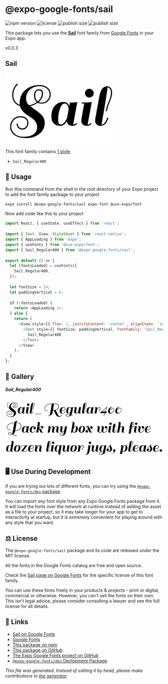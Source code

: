 # @expo-google-fonts/sail

![npm version](https://flat.badgen.net/npm/v/@expo-google-fonts/sail)
![license](https://flat.badgen.net/github/license/expo/google-fonts)
![publish size](https://flat.badgen.net/packagephobia/install/@expo-google-fonts/sail)
![publish size](https://flat.badgen.net/packagephobia/publish/@expo-google-fonts/sail)

This package lets you use the [**Sail**](https://fonts.google.com/specimen/Sail) font family from [Google Fonts](https://fonts.google.com/) in your Expo app.

v0.0.3

## Sail

![Sail](./font-family.png)

This font family contains [1 style](#gallery).

- `Sail_Regular400`

## 🔡 Usage

Run this command from the shell in the root directory of your Expo project to add the font family package to your project
```sh
expo install @expo-google-fonts/sail expo-font @use-expo/font
```

Now add code like this to your project
```js
import React, { useState, useEffect } from 'react';

import { Text, View, StyleSheet } from 'react-native';
import { AppLoading } from 'expo';
import { useFonts } from '@use-expo/font';
import { Sail_Regular400 } from '@expo-google-fonts/sail';

export default () => {
  let [fontsLoaded] = useFonts({
    Sail_Regular400,
  });

  let fontSize = 24;
  let paddingVertical = 6;

  if (!fontsLoaded) {
    return <AppLoading />;
  } else {
    return (
      <View style={{ flex: 1, justifyContent: 'center', alignItems: 'center' }}>
        <Text style={{ fontSize, paddingVertical, fontFamily: 'Sail_Regular400' }}>
          Sail_Regular400
        </Text>
      </View>
    );
  }
};

```

## 📖 Gallery

##### Sail_Regular400
![Sail_Regular400](./448cb365963b156da5ce3bb2b69bd8c6837dfd0a2beb5f00d831143b1910ec6e.ttf.png)


## 🖥️ Use During Development

If you are trying out lots of different fonts, you can try using the [`@expo-google-fonts/dev` package](https://github.com/expo/google-fonts/tree/master/font-packages/dev#readme).

You can import *any* font style from any Expo Google Fonts package from it. It will load the fonts
over the network at runtime instead of adding the asset as a file to your project, so it may take longer
for your app to get to interactivity at startup, but it is extremely convenient
for playing around with any style that you want.

## ⚖️ License

The `@expo-google-fonts/sail` package and its code are released under the MIT license.

All the fonts in the Google Fonts catalog are free and open source.

Check the [Sail page on Google Fonts](https://fonts.google.com/specimen/Sail) for the specific license of this font family.

You can use these fonts freely in your products & projects - print or digital, commercial or otherwise. However, you can't sell the fonts on their own. This isn't legal advice, please consider consulting a lawyer and see the full license for all details.

## 🔗 Links

- [Sail on Google Fonts](https://fonts.google.com/specimen/Sail)
- [Google Fonts](https://fonts.google.com/)
- [This package on npm](https://www.npmjs.com/package/@expo-google-fonts/sail)
- [This package on GitHub](https://github.com/expo/google-fonts/tree/master/font-packages/sail)
- [The Expo Google Fonts project on GitHub](https://github.com/expo/google-fonts)
- [`@expo-google-fonts/dev` Devlopment Package](https://github.com/expo/google-fonts/tree/master/font-packages/dev)


*This file was generated. Instead of editing it by head, please make contributions to [the generator](https://github.com/expo/google-fonts/tree/master/packages/generator)*
